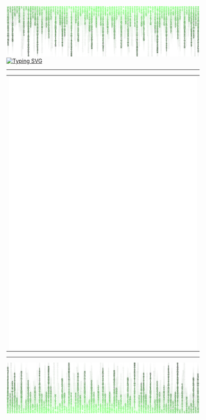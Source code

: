 ![alt text](image.png)
 <a href="https://git.io/typing-svg">
 <img src="https://readme-typing-svg.herokuapp.com?font=Anonymous+Pro&pause=100000&color=50F74E&width=435&lines=Hello+there%2C+I'm+CamoCatX..." alt="Typing SVG" />
 </a>
 ____________________________________________________________________________________________________________________________________

 <table width="100%"  border="0" cellpadding="0" cellspacing="0">
  <tr>
    <td align="center">
      <img align="left" src="/metrics.terminal.svg" width="500" />
    </td>
  </tr>
</table>

 ____________________________________________________________________________________________________________________________________

![alt texxt](image2.png)
